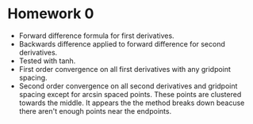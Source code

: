 # Homework 0

- Forward difference formula for first derivatives.
- Backwards difference applied to forward difference for second derivatives.
- Tested with tanh.
- First order convergence on all first derivatives with any gridpoint spacing.
- Second order convergence on all second derivatives and gridpoint spacing except for arcsin spaced points. These points are clustered towards the middle. It appears the the method breaks down beacuse there aren't enough points near the endpoints.